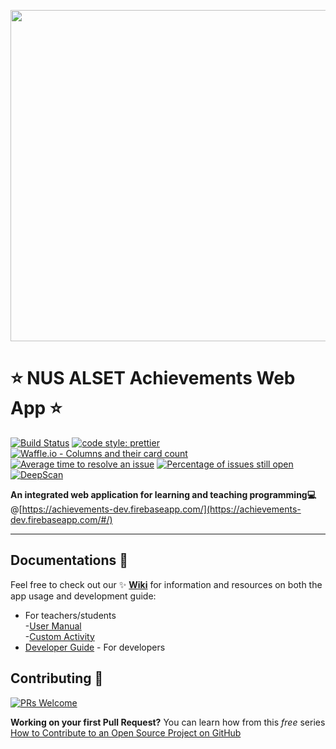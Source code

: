 <p align="center">
  <a href="https://achievements-dev.firebaseapp.com/#/home" target="_blank" rel="noopener noreferrer">
    <img width="530" src="https://github.com/FeynmanDNA/achievements/blob/WikiandReadME/src/assets/NUS_ALSET_Achievements_Logo.png">
  </a>
</p>

# :star: NUS ALSET Achievements Web App :star:

[![Build Status](https://travis-ci.org/NUS-ALSET/achievements.svg?branch=master)](https://travis-ci.org/NUS-ALSET/achievements)
[![code style: prettier](https://img.shields.io/badge/code_style-prettier-ff69b4.svg?style=flat-square)](https://github.com/prettier/prettier)
[![Waffle.io - Columns and their card count](https://badge.waffle.io/NUS-ALSET/achievements.svg?columns=all)](https://waffle.io/NUS-ALSET/achievements)
[![Average time to resolve an issue](http://isitmaintained.com/badge/resolution/NUS-ALSET/achievements.svg)](http://isitmaintained.com/project/NUS-ALSET/achievements "Average time to resolve an issue")
[![Percentage of issues still open](http://isitmaintained.com/badge/open/NUS-ALSET/achievements.svg)](http://isitmaintained.com/project/NUS-ALSET/achievements "Percentage of issues still open")
[![DeepScan](https://deepscan.io/api/teams/2993/projects/4550/branches/36873/badge/grade.svg)](https://deepscan.io/dashboard/#view=project&tid=2993&pid=4550&bid=36873)


**An integrated web application for learning and teaching programming:computer:**
@[https://achievements-dev.firebaseapp.com/](https://achievements-dev.firebaseapp.com/#/)

***

## Documentations :blue_book:
Feel free to check out our :sparkles: **[Wiki](https://github.com/NUS-ALSET/achievements/wiki)** for information and resources on both the app usage and development guide:
- For teachers/students  
  -[User Manual](https://github.com/NUS-ALSET/achievements/wiki/User-Manual)  
  -[Custom Activity](http://bit.ly/customActivity_ALSET)
- [Developer Guide](https://github.com/NUS-ALSET/achievements/wiki/Get-Started-With-Development) - For developers

## Contributing :gift:

[![PRs Welcome](https://img.shields.io/badge/PRs-welcome-brightgreen.svg?style=flat-square)](http://makeapullrequest.com)

**Working on your first Pull Request?** You can learn how from this *free* series [How to Contribute to an Open Source Project on GitHub](https://egghead.io/series/how-to-contribute-to-an-open-source-project-on-github)
